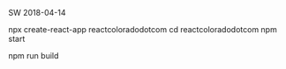 SW 2018-04-14

npx create-react-app reactcoloradodotcom
cd reactcoloradodotcom
npm start

npm run build

